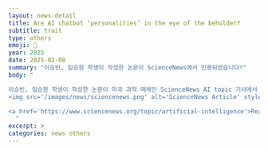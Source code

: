 ```yaml
---
layout: news-detail
title: Are AI chatbot ‘personalities’ in the eye of the beholder?
subtitle: trait
type: others
emoji: 🥳
year: 2025
date: 2025-02-08
summary: "이승빈, 임승원 학생이 작성한 논문이 ScienceNews에서 인용되었습니다!"
body: "

이승빈, 임승원 학생이 작성한 논문이 미국 과학 매체인 ScienceNews AI topic 기사에서 인용되었습니다!
<img src='/images/news/sciencenews.png' alt='ScienceNews Article' style='max-width: 100%; height: auto;'>

<a href='https://www.sciencenews.org/topic/artificial-intelligence'>Read the article</a>
  "
excerpt: >
categories: news others
---
```


